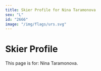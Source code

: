 ```yaml
---
title: Skier Profile for Nina Taramonova
sex: "L"
id: "2666"
image: "/img/flags/urs.svg" 
---
```


# Skier Profile

This page is for: Nina Taramonova.
    